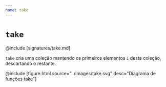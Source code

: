 ```yaml
---
name: take
---
```


# `take`

@include [signatures/take.md]

`take` cria uma coleção mantendo os primeiros elementos `i` desta coleção, descartando o restante.

@include [figure.html source="../images/take.svg" desc="Diagrama de funções take"]
